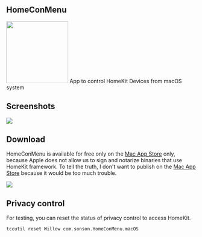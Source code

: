 ## HomeConMenu

<img src="https://user-images.githubusercontent.com/33768/174439852-7ea10054-e9d7-49af-a51e-dd186da575e4.png" width="164px"/>
App to control HomeKit Devices from macOS system

## Screenshots

<img src="https://user-images.githubusercontent.com/33768/167437989-2297c1af-2458-439f-9c2d-aaa735e2acb9.gif"/>

## Download

HomeConMenu is available for free only on the [Mac App Store](https://apps.apple.com/us/app/homeconmenu/id1615397537) only, because Apple does not allow us to sign and notarize binaries that use HomeKit framework.
To tell the truth, I don't want to publish on the [Mac App Store](https://apps.apple.com/us/app/homeconmenu/id1615397537) because it would be too much trouble.

<a href="https://apps.apple.com/us/app/homeconmenu/id1615397537"><img src="https://user-images.githubusercontent.com/33768/166904216-9d43af7d-fc6e-4d36-9f97-a87356b8b402.svg"/></a>

## Privacy control

For testing, you can reset the status of privacy control to access HomeKit.


```
tccutil reset Willow com.sonson.HomeConMenu.macOS
```
